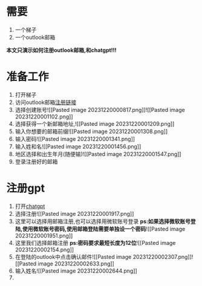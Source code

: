 # 需要
1. 一个梯子
2. 一个outlook邮箱

**本文只演示如何注册outlook邮箱,和chatgpt!!!**
# 准备工作
1. 打开梯子
2. 访问outlook邮箱[注册链接](https://www.microsoft.com/zh-cn/microsoft-365/outlook)
3. 选择创建账号![[Pasted image 20231220000817.png]]![[Pasted image 20231220001102.png]]
4. 选择获得一个新邮箱地址,![[Pasted image 20231220001209.png]]
5. 输入你想要的邮箱前缀![[Pasted image 20231220001308.png]]
6. 输入密码![[Pasted image 20231220001341.png]]
7. 输入姓和名![[Pasted image 20231220001456.png]]
8. 地区选择和出生年月(随便输)![[Pasted image 20231220001547.png]]
9. 登录注册好的邮箱
# 注册gpt
1. 打开[chatgpt](https://chat.openai.com/)
2. 选择注册![[Pasted image 20231220001917.png]]
3. 这里可以选择用邮箱注册,也可以选择用微软账号登录 **ps:如果选择微软账号登陆,使用微软账号密码,使用邮箱登陆需要单独设一个密码**![[Pasted image 20231220001951.png]]
4. 这里我们选择邮箱注册 **ps:密码要求最短长度为12位**![[Pasted image 20231220002154.png]]
5. 在登陆的outlook中点击确认邮件![[Pasted image 20231220002307.png]]![[Pasted image 20231220002633.png]]
6. 输入姓名![[Pasted image 20231220002644.png]]
7. 